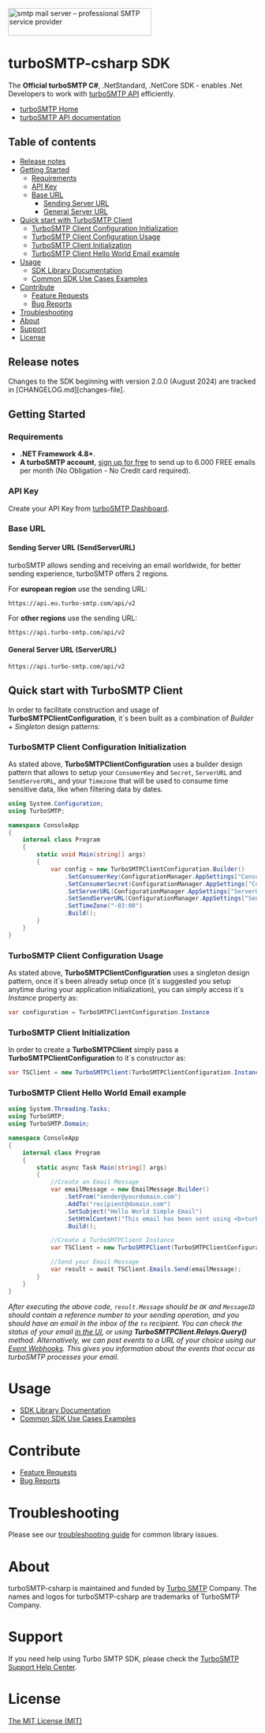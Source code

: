 [api_keys]: https://app.mailgun.com/app/account/security/api_keys
[turboSMTP_home]: https://serversmtp.com/
[api_reference]: https://serversmtp.com/turbo-api/
[turboSMTP_sign_up]: https://serversmtp.com/en/tsmtpregistration1.php
[turboSMTP_analytics_dashboard]: https://dashboard.serversmtp.com/analytics/overview
[turboSMTP_webhooks_reference]: https://serversmtp.com/event-webhook-reference/
[turboSMTP_about_us]: https://serversmtp.com/about-us/
[turboSMTP_contact_us]: https://serversmtp.com/contact-us/

<img class="header-image is-logo-image" alt="smtp mail server – professional SMTP service provider" src="https://serversmtp.com/wp-content/uploads/2022/02/logo_2021-2.svg" width="290" height="56">

# turboSMTP-csharp SDK
The **Official turboSMTP C#**, .NetStandard, .NetCore SDK - enables .Net Developers to work with [turboSMTP API][api_reference] efficiently.

* [turboSMTP Home][turboSMTP_home]
* [turboSMTP API documentation][api_reference]
  
## Table of contents

- [Release notes](#release-notes)
- [Getting Started](#getting-started)
  - [Requirements](#requirements)
  - [API Key](#api-key)
  - [Base URL](#base-url)
    - [Sending Server URL](#sending-server-url-sendserverurl)
    - [General Server URL](#general-server-url-serverurl)
- [Quick start with TurboSMTP Client](#quick-start-with-turbosmtp-client)
  - [TurboSMTP Client Configuration Initialization](#turbosmtp-client-configuration-initialization)
  - [TurboSMTP Client Configuration Usage](#turbosmtp-client-configuration-usage)
  - [TurboSMTP Client Initialization](#turbosmtp-client-initialization)
  - [TurboSMTP Client Hello World Email example](#turbosmtp-client-hello-world-email-example)
- [Usage](#usage)
  - [SDK Library Documentation](sdk-library-documentation)
  - [Common SDK Use Cases Examples](common-sdk-use-cases-examples)
- [Contribute](#contribute)
  - [Feature Requests](#feature-requests)
  - [Bug Reports](#bug-reports)
- [Troubleshooting](#troubleshooting)
- [About](#about)
- [Support](#support)
- [License](#license)

## Release notes

Changes to the SDK beginning with version 2.0.0 (August 2024) are tracked in [CHANGELOG.md][changes-file].

## Getting Started

### Requirements

- **.NET Framework 4.8+**.
- **A turboSMTP account**, [sign up for free][turboSMTP_sign_up] to send up to 6.000 FREE emails per month (No Obligation - No Credit card required).

### API Key

Create your API Key from [turboSMTP Dashboard](https:).

### Base URL

#### Sending Server URL (**SendServerURL**)

turboSMTP allows sending and receiving an email worldwide, for better sending experience, turboSMTP offers 2 regions.

For **european region** use the sending URL:

```
https://api.eu.turbo-smtp.com/api/v2
```

For **other regions** use the sending URL:

```
https://api.turbo-smtp.com/api/v2
```

#### General Server URL (**ServerURL**)

```
https://api.turbo-smtp.com/api/v2
```
## Quick start with TurboSMTP Client

In order to facilitate construction and usage of **TurboSMTPClientConfiguration**, it´s been built as a combination of *Builder + Singleton* design patterns:

### TurboSMTP Client Configuration Initialization

As stated above, **TurboSMTPClientConfiguration** uses a builder design pattern that allows to setup your `ConsumerKey` and `Secret`, `ServerURL` and `SendServerURL`, and your `Timezone` that will be used to consume time sensitive data, like when filtering data by dates.

```csharp
using System.Configuration;
using TurboSMTP;

namespace ConsoleApp
{
    internal class Program
    {
        static void Main(string[] args)
        {
            var config = new TurboSMTPClientConfiguration.Builder()
                .SetConsumerKey(ConfigurationManager.AppSettings["ConsumerKey"])
                .SetConsumerSecret(ConfigurationManager.AppSettings["ConsumerSecret"])
                .SetServerURL(ConfigurationManager.AppSettings["ServerUrl"])
                .SetSendServerURL(ConfigurationManager.AppSettings["SendServerUrl"])
                .SetTimeZone("-03:00")
                .Build();
        }
    }
}
```

### TurboSMTP Client Configuration Usage 

As stated above, **TurboSMTPClientConfiguration** uses a singleton design pattern, once it´s been already setup once (it´s suggested you setup anytime during your application initialization), you can simply access it´s *Instance* property as:

```csharp
var configuration = TurboSMTPClientConfiguration.Instance
```

### TurboSMTP Client Initialization

In order to create a **TurboSMTPClient** simply pass a **TurboSMTPClientConfiguration** to it´s constructor as:

```csharp
var TSClient = new TurboSMTPClient(TurboSMTPClientConfiguration.Instance);
```

### TurboSMTP Client Hello World Email example

```csharp
using System.Threading.Tasks;
using TurboSMTP;
using TurboSMTP.Domain;

namespace ConsoleApp
{
    internal class Program
    {
        static async Task Main(string[] args)
        {
            //Create an Email Message
            var emailMessage = new EmailMessage.Builder()
                .SetFrom("sender@yourdomain.com")
                .AddTo("recipient@domain.com")
                .SetSubject("Hello World Simple Email")
                .SetHtmlContent("This email has been sent using <b>turboSMTP SDK</b>.")
                .Build();

            //Create a TurboSMTPClient Instance
            var TSClient = new TurboSMTPClient(TurboSMTPClientConfiguration.Instance);

            //Send your Email Message
            var result = await TSClient.Emails.Send(emailMessage);
        }
    }
}
```

*After executing the above code, `result.Message` should be `OK` and `MessageID` should contain a reference number to your sending operation, and you should have an email in the inbox of the `to` recipient. You can check the status of your email [in the UI][turboSMTP_analytics_dashboard], or using **TurboSMTPClient.Relays.Query()** method. Alternatively, we can post events to a URL of your choice using our [Event Webhooks][turboSMTP_webhooks_reference]. This gives you information about the events that occur as turboSMTP processes your email.* 

# Usage

- [SDK Library Documentation](USAGE.md)
- [Common SDK Use Cases Examples](USE_CASES.md)

# Contribute

- [Feature Requests](CONTRIBUTING.md#feature-request)
- [Bug Reports](CONTRIBUTING.md#submit-a-bug-report)

# Troubleshooting

Please see our [troubleshooting guide](TROUBLESHOOTING.md) for common library issues.

# About

turboSMTP-csharp is maintained and funded by [Turbo SMTP][turboSMTP_about_us] Company. The names and logos for turboSMTP-csharp are trademarks of TurboSMTP Company.

# Support

If you need help using Turbo SMTP SDK, please check the [TurboSMTP Support Help Center][turboSMTP_contact_us].

# License

[The MIT License (MIT)](LICENSE)
